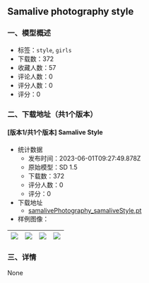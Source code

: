 ## Samalive photography style
### 一、模型概述

- 标签：`style`, `girls`
- 下载数：372
- 收藏人数：57
- 评论人数：0
- 评分人数：0
- 评分：0

### 二、下载地址（共1个版本）

#### [版本1/共1个版本] Samalive Style 

- 统计数据
  - 发布时间：2023-06-01T09:27:49.878Z
  - 原始模型：SD 1.5
  - 下载数：372
  - 评分人数：0
  - 评分：0
- 下载地址
  - [samalivePhotography_samaliveStyle.pt](https://civitai.com/api/download/models/86855)
- 样例图像：

| <img src="https://image.civitai.com/xG1nkqKTMzGDvpLrqFT7WA/7ffa7f36-4ea5-4418-80d6-3c7b102c5867/width=450/990952.jpeg" /> | <img src="https://image.civitai.com/xG1nkqKTMzGDvpLrqFT7WA/2d5c3ada-a342-4de9-963e-dfe749c5518a/width=450/990949.jpeg" /> | <img src="https://image.civitai.com/xG1nkqKTMzGDvpLrqFT7WA/f2179d0d-4b14-4ea9-930e-1380b1180eb3/width=450/990947.jpeg" /> | <img src="https://image.civitai.com/xG1nkqKTMzGDvpLrqFT7WA/638abddc-c2ad-417d-ba19-58bd5f366af9/width=450/990944.jpeg" /> |
| ---- | ---- | ---- | ---- |


### 三、详情
None